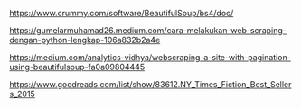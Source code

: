 https://www.crummy.com/software/BeautifulSoup/bs4/doc/

https://gumelarmuhamad26.medium.com/cara-melakukan-web-scraping-dengan-python-lengkap-106a832b2a4e

https://medium.com/analytics-vidhya/webscraping-a-site-with-pagination-using-beautifulsoup-fa0a09804445

https://www.goodreads.com/list/show/83612.NY_Times_Fiction_Best_Sellers_2015